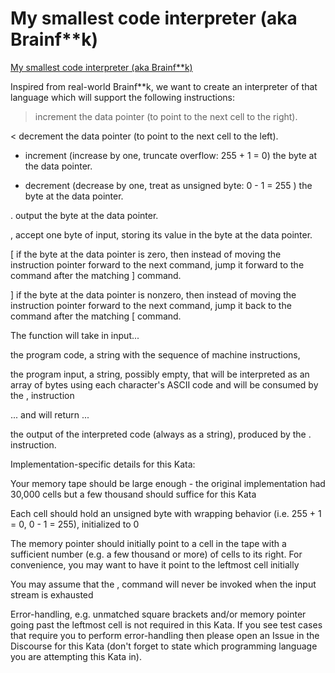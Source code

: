# My smallest code interpreter (aka Brainf**k)

[My smallest code interpreter (aka Brainf**k)](https://www.codewars.com/kata/526156943dfe7ce06200063e/train/java)

Inspired from real-world Brainf**k, we want to create an interpreter of that language which will support the following instructions:

> increment the data pointer (to point to the next cell to the right).

< decrement the data pointer (to point to the next cell to the left).

+ increment (increase by one, truncate overflow: 255 + 1 = 0) the byte at the data pointer.

- decrement (decrease by one, treat as unsigned byte: 0 - 1 = 255 ) the byte at the data pointer.

. output the byte at the data pointer.

, accept one byte of input, storing its value in the byte at the data pointer.

[ if the byte at the data pointer is zero, then instead of moving the instruction pointer forward to the next command, jump it forward to the command after the matching ] command.

] if the byte at the data pointer is nonzero, then instead of moving the instruction pointer forward to the next command, jump it back to the command after the matching [ command.


The function will take in input...

the program code, a string with the sequence of machine instructions,

the program input, a string, possibly empty, that will be interpreted as an array of bytes using each character's ASCII code and will be consumed by the , instruction


... and will return ...

the output of the interpreted code (always as a string), produced by the . instruction.


Implementation-specific details for this Kata:

Your memory tape should be large enough - the original implementation had 30,000 cells but a few thousand should suffice for this Kata

Each cell should hold an unsigned byte with wrapping behavior (i.e. 255 + 1 = 0, 0 - 1 = 255), initialized to 0

The memory pointer should initially point to a cell in the tape with a sufficient number (e.g. a few thousand or more) of cells to its right. For convenience, you may want to have it point to the leftmost cell initially

You may assume that the , command will never be invoked when the input stream is exhausted

Error-handling, e.g. unmatched square brackets and/or memory pointer going past the leftmost cell is not required in this Kata. If you see test cases that require you to perform error-handling then please open an Issue in the Discourse for this Kata (don't forget to state which programming language you are attempting this Kata in).
